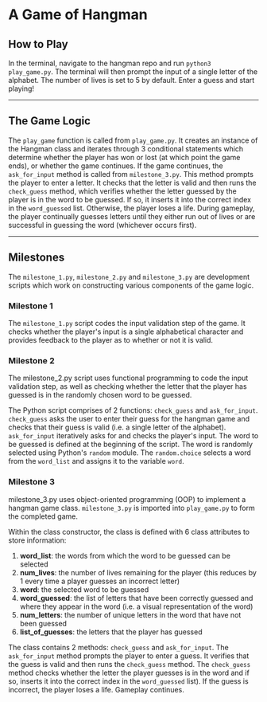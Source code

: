 # **A Game of Hangman**

## How to Play
In the terminal, navigate to the hangman repo and run `python3 play_game.py`. The terminal will then prompt the input of a single letter of the alphabet. The number of lives is set to 5 by default. Enter a guess and start playing!

---
## The Game Logic
The `play_game` function is called from `play_game.py`. It creates an instance of the Hangman class and iterates through 3 conditional statements which determine whether the player has won or lost (at which point the game ends), or whether the game continues. If the game continues, the `ask_for_input` method is called from `milestone_3.py`. This method prompts the player to enter a letter. It checks that the letter is valid and then runs the `check_guess` method, which verifies whether the letter guessed by the player is in the word to be guessed. If so, it inserts it into the correct index in the `word_guessed` list. Otherwise, the player loses a life. During gameplay, the player continually guesses letters until they either run out of lives or are successful in guessing the word (whichever occurs first).





---
## Milestones

The `milestone_1.py`, `milestone_2.py` and `milestone_3.py` are development scripts which work on constructing various components of the game logic.


### Milestone 1
The `milestone_1.py` script codes the input validation step of the game. It checks whether the player's input is a single alphabetical character and provides feedback to the player as to whether or not it is valid.

### Milestone 2
The milestone_2.py script uses functional programming to code the input validation step, as well as checking whether the letter that the player has guessed is in the randomly chosen word to be guessed.

The Python script comprises of 2 functions: `check_guess` and `ask_for_input`.
`check_guess` asks the user to enter their guess for the hangman game and checks that their guess is valid (i.e. a single letter of the alphabet).
`ask_for_input` iteratively asks for and checks the player's input.
The word to be guessed is defined at the beginning of the script. The word is randomly selected using Python's `random` module. The `random.choice` selects a word from the `word_list` and assigns it to the variable `word`.

### Milestone 3

milestone_3.py uses object-oriented programming (OOP) to implement a hangman game class. `milestone_3.py` is imported into `play_game.py` to form the completed game.

Within the class constructor, the class is defined with 6 class attributes to store information:
1. **word_list**: the words from which the word to be guessed can be selected
2. **num_lives**: the number of lives remaining for the player (this reduces by 1 every time a player guesses an incorrect letter)
3. **word**: the selected word to be guessed
4. **word_guessed**: the list of letters that have been correctly guessed and where they appear in the word (i.e. a visual representation of the word)
5. **num_letters**: the number of unique letters in the word that have not been guessed
6. **list_of_guesses**: the letters that the player has guessed

The class contains 2 methods: `check_guess` and `ask_for_input`.
The `ask_for_input` method prompts the player to enter a guess. It verifies that the guess is valid and then runs the `check_guess` method.
The `check_guess` method checks whether the letter the player guesses is in the word and if so, inserts it into the correct index in the `word_guessed` list). If the guess is incorrect, the player loses a life. Gameplay continues.
